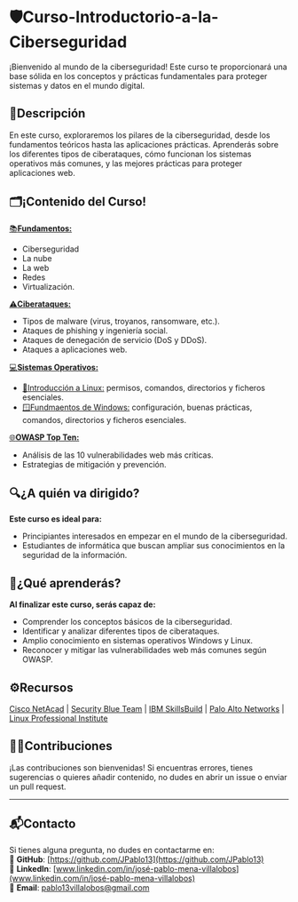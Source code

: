 # 🛡️Curso-Introductorio-a-la-Ciberseguridad
¡Bienvenido al mundo de la ciberseguridad! Este curso te proporcionará una base sólida en los conceptos y prácticas fundamentales para proteger sistemas y datos en el mundo digital.

## 📄Descripción
En este curso, exploraremos los pilares de la ciberseguridad, desde los fundamentos teóricos hasta las aplicaciones prácticas. Aprenderás sobre los diferentes tipos de ciberataques, cómo funcionan los sistemas operativos más comunes, y las mejores prácticas para proteger aplicaciones web.

## 🗂️¡Contenido del Curso!
[📚**Fundamentos:**](https://github.com/JPablo13/Curso-Introductorio-a-la-Ciberseguridad/tree/main/1.%20Fundamentos)
-  Ciberseguridad
-  La nube
-  La web
-  Redes
-  Virtualización.

[⚠**Ciberataques:**](https://github.com/JPablo13/Curso-Introductorio-a-la-Ciberseguridad/tree/main/2.%20Ciberataques)
- Tipos de malware (virus, troyanos, ransomware, etc.).
- Ataques de phishing y ingeniería social.
- Ataques de denegación de servicio (DoS y DDoS).
- Ataques a aplicaciones web.

[💻**Sistemas Operativos:**](https://github.com/JPablo13/Curso-Introductorio-a-la-Ciberseguridad/tree/main/3.%20Sistemas%20Operativos)
- [🐧Introducción a Linux:](https://github.com/JPablo13/Curso-Introductorio-a-la-Ciberseguridad/tree/main/3.%20Sistemas%20Operativos/Linux) permisos, comandos, directorios y ficheros esenciales.
- [🪟Fundmaentos de Windows:](https://github.com/JPablo13/Curso-Introductorio-a-la-Ciberseguridad/tree/main/3.%20Sistemas%20Operativos/Windows) configuración, buenas prácticas, comandos, directorios y ficheros esenciales.

[🌐**OWASP Top Ten:**](https://github.com/JPablo13/Curso-Introductorio-a-la-Ciberseguridad/tree/main/4.%20OWASP%20Top%20Teen)
- Análisis de las 10 vulnerabilidades web más críticas.
- Estrategias de mitigación y prevención.

## 🔍¿A quién va dirigido?
**Este curso es ideal para:**
- Principiantes interesados en empezar en el mundo de la ciberseguridad.
- Estudiantes de informática que buscan ampliar sus conocimientos en la seguridad de la información.

## 🧠¿Qué aprenderás?
**Al finalizar este curso, serás capaz de:**
- Comprender los conceptos básicos de la ciberseguridad.
- Identificar y analizar diferentes tipos de ciberataques.
- Amplio conocimiento en sistemas operativos Windows y Linux.
- Reconocer y mitigar las vulnerabilidades web más comunes según OWASP.

## ⚙Recursos
[Cisco NetAcad](https://www.netacad.com/career-paths/cybersecurity?course=&courseLang=en-US)
| [Security Blue Team](https://www.securityblue.team/courses/blue-team-junior-analyst-pathway-bundle)
| [IBM SkillsBuild](http://skillsbuild.org/adult-learners/explore-learning/cybersecurity-analyst)
| [Palo Alto Networks](https://www.paloaltonetworks.com/cyberpedia/free-cybersecurity-education-courses)
| [Linux Professional Institute](https://www.lpi.org/es/our-certifications/linux-essentials-overview/)

## 🧑‍💻Contribuciones
¡Las contribuciones son bienvenidas! Si encuentras errores, tienes sugerencias o quieres añadir contenido, no dudes en abrir un issue o enviar un pull request.

---

## 📬Contacto
Si tienes alguna pregunta, no dudes en contactarme en:<br>
🔗 **GitHub**: [https://github.com/JPablo13](https://github.com/JPablo13)<br>
💼 **LinkedIn**: [www.linkedin.com/in/josé-pablo-mena-villalobos](www.linkedin.com/in/josé-pablo-mena-villalobos)<br>
📧 **Email**: pablo13villalobos@gmail.com



